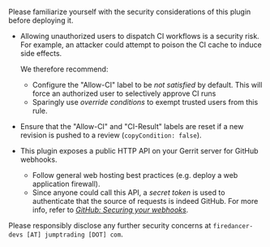 Please familiarize yourself with the security considerations of this plugin before deploying it.

- Allowing unauthorized users to dispatch CI workflows is a security risk.
  For example, an attacker could attempt to poison the CI cache to induce side effects.

  We therefore recommend:
    - Configure the "Allow-CI" label to be _not satisfied_ by default.
      This will force an authorized user to selectively approve CI runs
    - Sparingly use _override conditions_ to exempt trusted users from this rule.

- Ensure that the "Allow-CI" and "CI-Result" labels are reset if a new revision is pushed to a review (`copyCondition: false`).

- This plugin exposes a public HTTP API on your Gerrit server for GitHub webhooks.
    - Follow general web hosting best practices (e.g. deploy a web application firewall).
    - Since anyone could call this API, a _secret token_ is used to authenticate that the source of requests is indeed GitHub.
      For more info, refer to [_GitHub: Securing your webhooks_](https://docs.github.com/en/developers/webhooks-and-events/webhooks/securing-your-webhooks).

Please responsibly disclose any further security concerns at `firedancer-devs [AT] jumptrading [DOT] com`.
